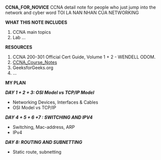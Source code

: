 **CCNA_FOR_NOVICE**
CCNA detail note for people who just jump into the network and cyber word
TOI LA NAN NHAN CỦA NETWORKING

**WHAT THIS NOTE INCLUDES**
1. CCNA main topics
2. Lab
...

**RESOURCES**
1. CCNA 200-301 Official Cert Guide, Volume 1 + 2 -  WENDELL ODOM. 
2. [CCNA_Course_Notes](https://github.com/psaumur/CCNA_Course_Notes)
3. GeeksforGeeks.org
4. ...

**MY PLAN**

_**DAY 1 + 2 + 3: OSI Model vs TCP/IP Model**_
- Networking Devices, Interfaces & Cables
- OSI Model vs TCP/IP

_**DAY 4 + 5 + 6 +7 : SWITCHING AND IPV4**_
- Switching, Mac-address, ARP
- IPv4

_**DAY 8: ROUTING AND SUBNETTING**_
- Static route, subnetting
